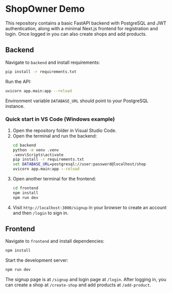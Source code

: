# ShopOwner Demo

This repository contains a basic FastAPI backend with PostgreSQL and JWT authentication, along with a minimal Next.js frontend for registration and login. Once logged in you can also create shops and add products.

## Backend

Navigate to `backend` and install requirements:

```bash
pip install -r requirements.txt
```

Run the API:

```bash
uvicorn app.main:app --reload
```

Environment variable `DATABASE_URL` should point to your PostgreSQL instance.

### Quick start in VS Code (Windows example)

1. Open the repository folder in Visual Studio Code.
2. Open the terminal and run the backend:
   ```cmd
   cd backend
   python -m venv .venv
   .venv\Scripts\activate
   pip install -r requirements.txt
   set DATABASE_URL=postgresql://user:password@localhost/shop
   uvicorn app.main:app --reload
   ```
3. Open another terminal for the frontend:
   ```cmd
   cd frontend
   npm install
   npm run dev
   ```
4. Visit `http://localhost:3000/signup` in your browser to create an account and then `/login` to sign in.

## Frontend

Navigate to `frontend` and install dependencies:

```bash
npm install
```

Start the development server:

```bash
npm run dev
```

The signup page is at `/signup` and login page at `/login`.
After logging in, you can create a shop at `/create-shop` and add products at `/add-product`.
